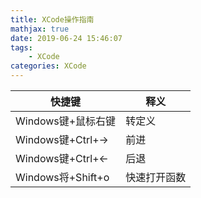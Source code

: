```yaml
---
title: XCode操作指南
mathjax: true
date: 2019-06-24 15:46:07
tags:
    - XCode
categories: XCode
---
```

|快捷键|释义|
|--|--|
|Windows键+鼠标右键|转定义|
|Windows键+Ctrl+->|前进|
|Windows键+Ctrl+<-|后退|
|Windows将+Shift+o|快速打开函数|
